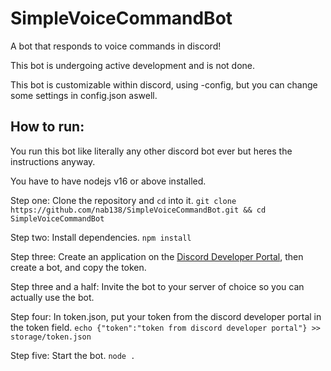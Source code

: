 # SimpleVoiceCommandBot
A bot that responds to voice commands in discord!

This bot is undergoing active development and is not done.

This bot is customizable within discord, using -config, but you can change some settings in config.json aswell.

## How to run:
You run this bot like literally any other discord bot ever but heres the instructions anyway.

You have to have nodejs v16 or above installed.

Step one: Clone the repository and `cd` into it. `git clone https://github.com/nab138/SimpleVoiceCommandBot.git && cd SimpleVoiceCommandBot`

Step two: Install dependencies. `npm install`

Step three: Create an application on the [Discord Developer Portal](https://discord.com/developers/applications/), then create a bot, and copy the token.

Step three and a half: Invite the bot to your server of choice so you can actually use the bot.

Step four: In token.json, put your token from the discord developer portal in the token field. `echo {"token":"token from discord developer portal"} >> storage/token.json`

Step five: Start the bot. `node .`
